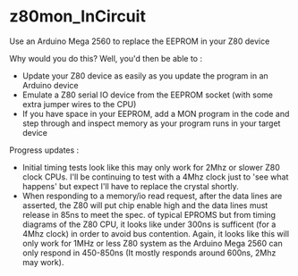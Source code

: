 # z80mon_InCircuit
Use an Arduino Mega 2560 to replace the EEPROM in your Z80 device

Why would you do this? Well, you'd then be able to : 

- Update your Z80 device as easily as you update the program in an Arduino device
- Emulate a Z80 serial IO device from the EEPROM socket (with some extra jumper wires to the CPU)
- If you have space in your EEPROM, add a MON program in the code and step through and inspect memory as your program runs in your target device

Progress updates : 

- Initial timing tests look like this may only work for 2Mhz or slower Z80 clock CPUs.  I'll be continuing to test with a 4Mhz clock just to 'see what happens' but expect I'll have to replace the crystal shortly.
- When responding to a memory/io read request, after the data lines are asserted, the Z80 will put chip enable high and the data lines must release in 85ns to meet the spec. of typical EPROMS but from timing diagrams of the Z80 CPU, it looks like under 300ns is sufficent (for a 4Mhz clock) in order to avoid bus contention.  Again, it looks like this will only work for 1MHz or less Z80 system as the Arduino Mega 2560 can only respond in 450-850ns (It mostly responds around 600ns, 2Mhz may work).
